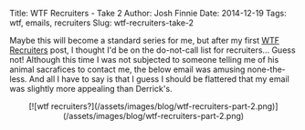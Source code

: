 Title: WTF Recruiters - Take 2
Author: Josh Finnie
Date: 2014-12-19
Tags: wtf, emails, recruiters
Slug: wtf-recruiters-take-2

Maybe this will become a standard series for me, but after my first [WTF Recruiters](/blog/wtf-recruiters/) post, I thought I'd be on the do-not-call list for recruiters... Guess not! Although this time I was not subjected to someone telling me of his animal sacrafices to contact me, the below email was amusing none-the-less. And all I have to say is that I guess I should be flattered that my email was slightly more appealing than Derrick's.

<center>[![wtf recruiters?](/assets/images/blog/wtf-recruiters-part-2.png)](/assets/images/blog/wtf-recruiters-part-2.png)</center>
